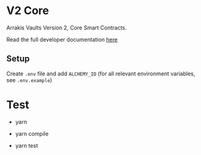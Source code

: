 # V2 Core

Arrakis Vaults Version 2, Core Smart Contracts.

Read the full developer documentation [here](https://docs.arrakis.fi/developer-docs)

## Setup

Create `.env` file and add `ALCHEMY_ID` (for all relevant environment variables, see `.env.example`)

# Test

- yarn

- yarn compile

- yarn test
